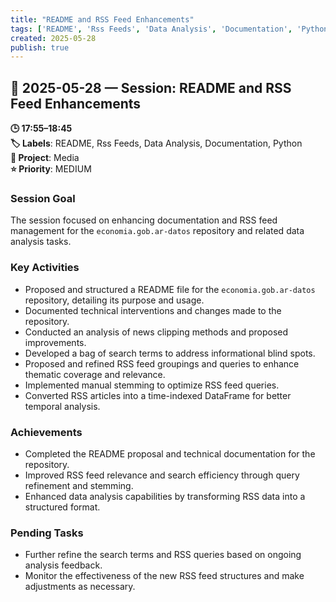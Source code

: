 ```yaml
---
title: "README and RSS Feed Enhancements"
tags: ['README', 'Rss Feeds', 'Data Analysis', 'Documentation', 'Python']
created: 2025-05-28
publish: true
---
```


## 📅 2025-05-28 — Session: README and RSS Feed Enhancements

**🕒 17:55–18:45**  
**🏷️ Labels**: README, Rss Feeds, Data Analysis, Documentation, Python  
**📂 Project**: Media  
**⭐ Priority**: MEDIUM  


### Session Goal
The session focused on enhancing documentation and RSS feed management for the `economia.gob.ar-datos` repository and related data analysis tasks.

### Key Activities
- Proposed and structured a README file for the `economia.gob.ar-datos` repository, detailing its purpose and usage.
- Documented technical interventions and changes made to the repository.
- Conducted an analysis of news clipping methods and proposed improvements.
- Developed a bag of search terms to address informational blind spots.
- Proposed and refined RSS feed groupings and queries to enhance thematic coverage and relevance.
- Implemented manual stemming to optimize RSS feed queries.
- Converted RSS articles into a time-indexed DataFrame for better temporal analysis.

### Achievements
- Completed the README proposal and technical documentation for the repository.
- Improved RSS feed relevance and search efficiency through query refinement and stemming.
- Enhanced data analysis capabilities by transforming RSS data into a structured format.

### Pending Tasks
- Further refine the search terms and RSS queries based on ongoing analysis feedback.
- Monitor the effectiveness of the new RSS feed structures and make adjustments as necessary.
